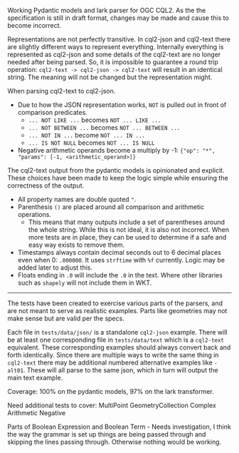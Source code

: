 Working Pydantic models and lark parser for OGC CQL2. As the the specification is still in draft format, changes may be made and cause this to become incorrect.

Representations are not perfectly transitive. In cql2-json and cql2-text there are slightly different ways to represent everything. Internally everything is represented as cql2-json and some details of the cql2-text are no longer needed after being parsed. So, it is impossible to guarantee a round trip operation: `cql2-text -> cql2-json -> cql2-text` will result in an identical string. The meaning will not be changed but the representation might.

When parsing cql2-text to cql2-json.
- Due to how the JSON representation works, `NOT` is pulled out in front of comparison predicates.
    - `... NOT LIKE ...` becomes `NOT ... LIKE ...`
    - `... NOT BETWEEN ...` becomes `NOT ... BETWEEN ...`
    - `... NOT IN ...` become `NOT ... IN ...`
    - `... IS NOT NULL` becomes `NOT ... IS NULL`
- Negative arithmetic operands become a multiply by -1: `{"op": "*", "params": [-1, <arithmetic_operand>]}`

The cql2-text output from the pydantic models is opinionated and explicit. These choices have been made to keep the logic simple while ensuring the correctness of the output.
- All property names are double quoted `"`.
- Parenthesis `()` are placed around all comparison and arithmetic operations.
    - This means that many outputs include a set of parentheses around the whole string. While this is not ideal, it is also not incorrect. When more tests are in place, they can be used to determine if a safe and easy way exists to remove them.
- Timestamps always contain decimal seconds out to 6 decimal places even when 0: `.000000`. It uses `strftime` with `%f` currently. Logic may be added later to adjust this.
- Floats ending in `.0` will include the `.0` in the text. Where other libraries such as `shapely` will not include them in WKT.

---

The tests have been created to exercise various parts of the parsers, and are not meant to serve as realistic examples. Parts like geometries may not make sense but are valid per the specs.

Each file in `tests/data/json/` is a standalone `cql2-json` example. There will be at least one corresponding file in `tests/data/text` which is a `cql2-text` equivalent. These corresponding examples should always convert back and forth identically. Since there are multiple ways to write the same thing in `cql2-text` there may be additional numbered alternative examples like `-alt01`. These will all parse to the same json, which in turn will output the main text example.

Coverage: 100% on the pydantic models, 97% on the lark transformer.

Need additional tests to cover:
MultiPoint
GeometryCollection
Complex Arithmetic
Negative

Parts of Boolean Expression and Boolean Term - Needs investigation, I think the way the grammar is set up things are being passed through and skipping the lines passing through. Otherwise nothing would be working.
